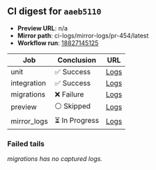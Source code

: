 <!-- AWA-CI-DIGEST -->
## CI digest for `aaeb5110`

- **Preview URL**: n/a
- **Mirror path**: ci-logs/mirror-logs/pr-454/latest
- **Workflow run**: [18827145125](https://github.com/AlexBomber12/AWA-App/actions/runs/18827145125)

| Job | Conclusion | URL |
| --- | ---------- | --- |
| unit | ✅ Success | [Logs](https://github.com/AlexBomber12/AWA-App/actions/runs/18827145125/job/53711728963) |
| integration | ✅ Success | [Logs](https://github.com/AlexBomber12/AWA-App/actions/runs/18827145125/job/53711850793) |
| migrations | ❌ Failure | [Logs](https://github.com/AlexBomber12/AWA-App/actions/runs/18827145125/job/53711850794) |
| preview | ⚪ Skipped | [Logs](https://github.com/AlexBomber12/AWA-App/actions/runs/18827145125/job/53711922565) |
| mirror_logs | ⏳ In Progress | [Logs](https://github.com/AlexBomber12/AWA-App/actions/runs/18827145125/job/53711922470) |

### Failed tails

_migrations has no captured logs._

